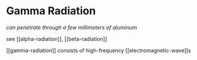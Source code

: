 # Gamma Radiation

_can penetrate through a few millimeters of aluminum_

see [[alpha-radiation]], [[beta-radiation]]

[[gamma-radiation]] consists of high-frequency [[electromagnetic-wave]]s

